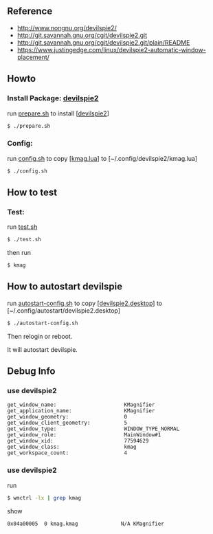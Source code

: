 
## Reference

* http://www.nongnu.org/devilspie2/
* http://git.savannah.gnu.org/cgit/devilspie2.git
* http://git.savannah.gnu.org/cgit/devilspie2.git/plain/README
* https://www.justingedge.com/linux/devilspie2-automatic-window-placement/


## Howto

### Install Package: [devilspie2](https://packages.ubuntu.com/bionic/devilspie2)

run [prepare.sh](prepare.sh) to install [[devilspie2](https://packages.ubuntu.com/bionic/devilspie2)]

``` sh
$ ./prepare.sh
```

### Config:

run [config.sh](config.sh) to copy [[kmag.lua](kmag.lua)] to [~/.config/devilspie2/kmag.lua]

``` sh
$ ./config.sh
```


## How to test

### Test:

run [test.sh](test.sh)

``` sh
$ ./test.sh
```

then run

``` sh
$ kmag
```

## How to autostart devilspie

run [autostart-config.sh](autostart-config.sh) to copy [[devilspie2.desktop](devilspie2.desktop)] to [~/.config/autostart/devilspie2.desktop]

``` sh
$ ./autostart-config.sh
```

Then relogin or reboot.

It will autostart devilspie.

## Debug Info

### use devilspie2

```
get_window_name:                      KMagnifier
get_application_name:                 KMagnifier
get_window_geometry:                  0
get_window_client_geometry:           5
get_window_type:                      WINDOW_TYPE_NORMAL
get_window_role:                      MainWindow#1
get_window_xid:                       77594629
get_window_class:                     kmag
get_workspace_count:                  4
```

### use devilspie2

run

``` sh
$ wmctrl -lx | grep kmag
```

show

```
0x04a00005  0 kmag.kmag              N/A KMagnifier
```
